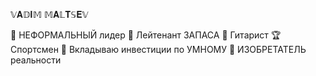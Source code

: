 𝕍𝐀𝔻𝐈𝕄 𝕄𝐀𝕃𝐓𝕊𝐄𝕍

🔱 НЕФОРМАЛЬНЫЙ лидер
👮 Лейтенант ЗАПАСА
🎸 Гитарист
🏆 Спортсмен
💱 Вкладываю инвестиции по УМНОМУ
🔐 ИЗОБРЕТАТЕЛЬ реальности
